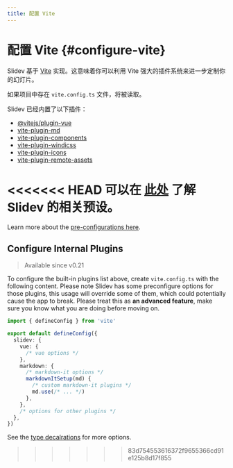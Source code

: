 ```yaml
---
title: 配置 Vite
---
```


# 配置 Vite {#configure-vite}

<Environment type="node" />

Slidev 基于 [Vite](http://vitejs.dev/) 实现。这意味着你可以利用 Vite 强大的插件系统来进一步定制你的幻灯片。

如果项目中存在 `vite.config.ts` 文件，将被读取。

Slidev 已经内置了以下插件：

- [@vitejs/plugin-vue](https://github.com/vitejs/vite/tree/main/packages/plugin-vue)
- [vite-plugin-md](https://github.com/antfu/vite-plugin-md)
- [vite-plugin-components](https://github.com/antfu/vite-plugin-components)
- [vite-plugin-windicss](https://github.com/windicss/vite-plugin-windicss)
- [vite-plugin-icons](https://github.com/antfu/vite-plugin-icons)
- [vite-plugin-remote-assets](https://github.com/antfu/vite-plugin-remote-assets)

<<<<<<< HEAD
可以在 [此处](https://github.com/slidevjs/slidev/blob/main/packages/slidev/node/plugins/preset.ts) 了解 Slidev 的相关预设。
=======
Learn more about the [pre-configurations here](https://github.com/slidevjs/slidev/blob/main/packages/slidev/node/plugins/preset.ts).

## Configure Internal Plugins

> Available since v0.21

To configure the built-in plugins list above, create `vite.config.ts` with the following content. Please note Slidev has some preconfigure options for those plugins, this usage will override some of them, which could potentially cause the app to break. Please treat this as **an advanced feature**, make sure you know what you are doing before moving on.

```ts
import { defineConfig } from 'vite'

export default defineConfig({
  slidev: {
    vue: {
      /* vue options */
    },
    markdown: {
      /* markdown-it options */
      markdownItSetup(md) {
        /* custom markdown-it plugins */
        md.use(/* ... */)
      },
    },
    /* options for other plugins */
  },
})
```

See the [type decalrations](https://github.com/slidevjs/slidev/blob/main/packages/slidev/node/options.ts#L50) for more options.
>>>>>>> 83d754553616372f9655366cd91e125b8d17f855
